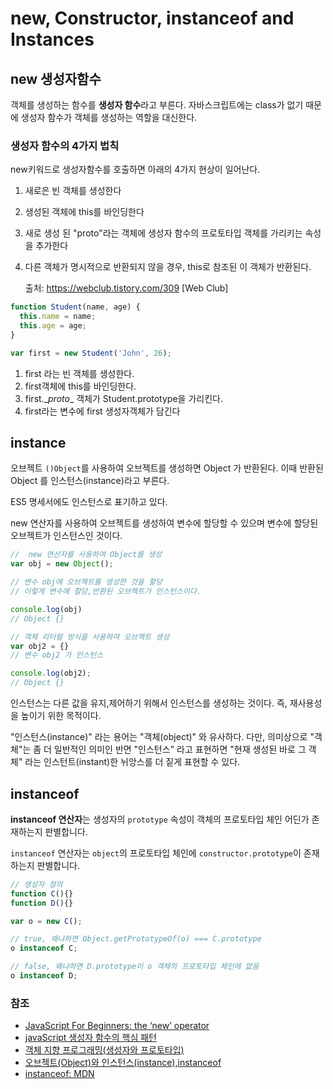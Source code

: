 # new, Constructor, instanceof and Instances



## new 생성자함수

객체를 생성하는 함수를 **생성자 함수**라고 부른다. 자바스크립트에는 class가 없기 때문에 생성자 함수가 객체를 생성하는 역할을 대신한다.



### 생성자 함수의 4가지 법칙

 new키워드로 생성자함수를 호출하면 아래의 4가지 현상이 일어난다.

1. 새로은 빈 객체를 생성한다

2. 생성된 객체에 this를 바인딩한다

3. 새로 생성 된 "proto"라는 객체에 생성자 함수의 프로토타입 객체를 가리키는 속성을 추가한다

4. 다른 객체가 명시적으로 반환되지 않을 경우, this로 참조된 이 객체가 반환된다.

   출처: <https://webclub.tistory.com/309> [Web Club]



```js
function Student(name, age) {
  this.name = name;
  this.age = age;
}

var first = new Student('John', 26);
```

1. first 라는 빈 객체를 생성한다.
2. first객체에 this를 바인딩한다.
3. first.\__proto__ 객체가 Student.prototype을 가리킨다.
4. first라는 변수에 first 생성자객체가 담긴다



## instance

오브젝트 `()Object`를 사용하여 오브젝트를 생성하면 Object 가 반환된다. 이때 반환된 Object 를 인스턴스(instance)라고 부른다.

ES5 명세서에도 인스턴스로 표기하고 있다.

new 연산자를 사용하여 오브젝트를 생성하여 변수에 할당할 수 있으며 변수에 할당된 오브젝트가 인스턴스인 것이다.

```js
//  new 연산자를 사용하여 Object를 생성
var obj = new Object();

// 변수 obj에 오브젝트를 생성한 것을 할당
// 이렇게 변수에 할당,반환된 오브젝트가 인스턴스이다.

console.log(obj)
// Object {}

// 객체 리터럴 방식을 사용하여 오브젝트 생성
var obj2 = {}
// 변수 obj2 가 인스턴스

console.log(obj2);
// Object {}
```

인스턴스는 다른 값을 유지,제어하기 위해서 인스턴스를 생성하는 것이다. 즉, 재사용성을 높이기 위한 목적이다.

"인스턴스(instance)" 라는 용어는 "객체(object)" 와 유사하다. 다만, 의미상으로 "객체"는 좀 더 일반적인 의미인 반면 "인스턴스" 라고 표현하면 "현재 생성된 바로 그 객체" 라는 인스턴트(instant)한 뉘앙스를 더 짙게 표현할 수 있다.



## instanceof

**instanceof 연산자**는 생성자의 `prototype` 속성이 객체의 프로토타입 체인 어딘가 존재하는지 판별합니다.

`instanceof` 연산자는 `object`의 프로토타입 체인에 `constructor.prototype`이 존재하는지 판별합니다.

```js
// 생성자 정의
function C(){}
function D(){}

var o = new C();

// true, 왜냐하면 Object.getPrototypeOf(o) === C.prototype
o instanceof C;

// false, 왜냐하면 D.prototype이 o 객체의 프로토타입 체인에 없음
o instanceof D;
```



### 참조

- [JavaScript For Beginners: the ‘new’ operator](https://codeburst.io/javascript-for-beginners-the-new-operator-cee35beb669e)
- [javaScript 생성자 함수의 핵심 패턴]( <https://webclub.tistory.com/309>)
- [객체 지향 프로그래밍(생성자와 프로토타입)](<https://www.zerocho.com/category/JavaScript/post/573c2acf91575c17008ad2fc>)
- [오브젝트(Object)와 인스턴스(instance),instanceof](https://webclub.tistory.com/37)
- [instanceof: MDN](<https://developer.mozilla.org/ko/docs/Web/JavaScript/Reference/Operators/instanceof>)
